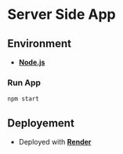 # Server Side App

## Environment

- [**Node.js**](https://nodejs.org)

### Run App

`npm start`

## Deployement

- Deployed with [**Render**](https://render.com/)
